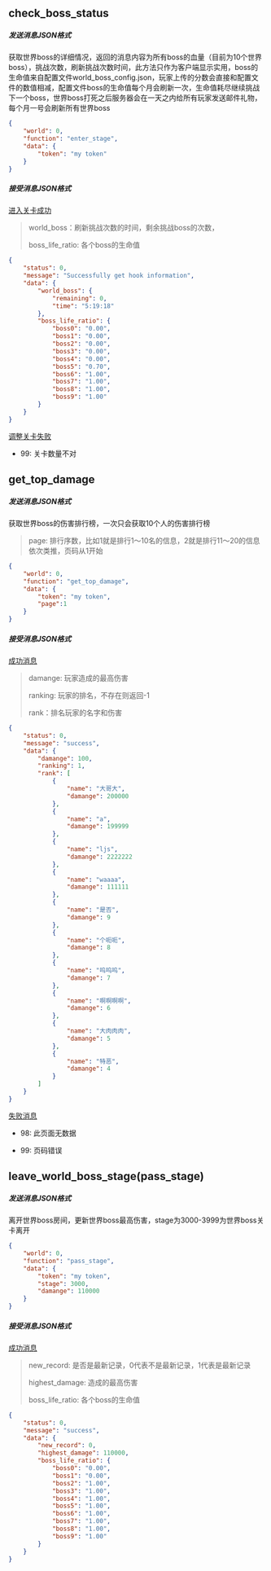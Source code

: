 ## check_boss_status

##### 发送消息JSON格式

获取世界boss的详细情况，返回的消息内容为所有boss的血量（目前为10个世界boss），挑战次数，刷新挑战次数时间，此方法只作为客户端显示实用，boss的生命值来自配置文件world_boss_config.json，玩家上传的分数会直接和配置文件的数值相减，配置文件boss的生命值每个月会刷新一次，生命值耗尽继续挑战下一个boss，世界boss打死之后服务器会在一天之内给所有玩家发送邮件礼物，每个月一号会刷新所有世界boss

```json
{
	"world": 0,
	"function": "enter_stage",
	"data": {
		"token": "my token"
	}
}
```

##### 接受消息JSON格式

[进入关卡成功]()

> world_boss：刷新挑战次数的时间，剩余挑战boss的次数，
>
> boss_life_ratio: 各个boss的生命值

```json
{
	"status": 0,
	"message": "Successfully get hook information",
	"data": {
		"world_boss": {
			"remaining": 0,
			"time": "5:19:18"
		},
		"boss_life_ratio": {
			"boss0": "0.00",
			"boss1": "0.00",
			"boss2": "0.00",
			"boss3": "0.00",
			"boss4": "0.00",
			"boss5": "0.70",
			"boss6": "1.00",
			"boss7": "1.00",
			"boss8": "1.00",
			"boss9": "1.00"
		}
	}
}
```

[调整关卡失败]()

* 99: 关卡数量不对

## get_top_damage

##### 发送消息JSON格式

获取世界boss的伤害排行榜，一次只会获取10个人的伤害排行榜

>page: 排行序数，比如1就是排行1～10名的信息，2就是排行11～20的信息依次类推，页码从1开始

```json
{ 
	"world": 0,
	"function": "get_top_damage",
	"data": {
		"token": "my token",
    	"page":1
	}
}
```

##### 接受消息JSON格式

[成功消息]()

> damange: 玩家造成的最高伤害
>
> ranking: 玩家的排名，不存在则返回-1
>
> rank：排名玩家的名字和伤害

```json
{
	"status": 0,
	"message": "success",
	"data": {
        "damange": 100, 
        "ranking": 1,
		"rank": [
			{
				"name": "大哥大",
				"damange": 200000
			},
			{
				"name": "a",
				"damange": 199999
			},
			{
				"name": "ljs",
				"damange": 2222222
			},
			{
				"name": "waaaa",
				"damange": 111111
			},
			{
				"name": "是否",
				"damange": 9
			},
			{
				"name": "个呃呃",
				"damange": 8
			},
			{
				"name": "呜呜呜",
				"damange": 7
			},
			{
				"name": "啊啊啊啊",
				"damange": 6
			},
			{
				"name": "大肉肉肉",
				"damange": 5
			},
			{
				"name": "特恶",
				"damange": 4
			}
		]
	}
}
```

[失败消息]()

- 98: 此页面无数据

* 99: 页码错误



## leave_world_boss_stage(pass_stage)

##### 发送消息JSON格式

离开世界boss房间，更新世界boss最高伤害，stage为3000-3999为世界boss关卡离开

```json
{ 
	"world": 0,
	"function": "pass_stage",
	"data": {
		"token": "my token",
        "stage": 3000, 
        "damange": 110000
	}
}
```

##### 接受消息JSON格式

[成功消息]()

>new_record: 是否是最新记录，0代表不是最新记录，1代表是最新记录
>
>highest_damage: 造成的最高伤害
>
>boss_life_ratio: 各个boss的生命值

```json
{
	"status": 0,
	"message": "success",
	"data": {
		"new_record": 0,
		"highest_damage": 110000,
		"boss_life_ratio": {
			"boss0": "0.00",
			"boss1": "0.00",
			"boss2": "1.00",
			"boss3": "1.00",
			"boss4": "1.00",
			"boss5": "1.00",
			"boss6": "1.00",
			"boss7": "1.00",
			"boss8": "1.00",
			"boss9": "1.00"
		}
	}
}
```

























